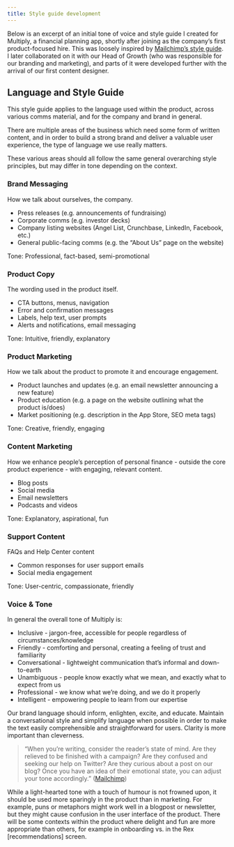 ```yaml
---
title: Style guide development
---
```


<link rel="stylesheet" href="/../style.css">

Below is an excerpt of an initial tone of voice and style guide I created for Multiply, a financial planning app, shortly after joining as the company’s first product-focused hire. This was loosely inspired by [Mailchimp’s style guide](https://styleguide.mailchimp.com/). I later collaborated on it with our Head of Growth (who was responsible for our branding and marketing), and parts of it were developed further with the arrival of our first content designer.

## Language and Style Guide

This style guide applies to the language used within the product, across various comms material, and for the company and brand in general.

There are multiple areas of the business which need some form of written content, and in order to build a strong brand and deliver a valuable user experience, the type of language we use really matters.

These various areas should all follow the same general overarching style principles, but may differ in tone depending on the context.

### Brand Messaging

How we talk about ourselves, the company.

* Press releases (e.g. announcements of fundraising)
* Corporate comms (e.g. investor decks)
* Company listing websites (Angel List, Crunchbase, LinkedIn, Facebook, etc.)
* General public-facing comms (e.g. the “About Us” page on the website)

Tone: Professional, fact-based, semi-promotional

### Product Copy

The wording used in the product itself.

* CTA buttons, menus, navigation
* Error and confirmation messages
* Labels, help text, user prompts
* Alerts and notifications, email messaging

Tone: Intuitive, friendly, explanatory

### Product Marketing

How we talk about the product to promote it and encourage engagement.

* Product launches and updates (e.g. an email newsletter announcing a new feature)
* Product education (e.g. a page on the website outlining what the product is/does)
* Market positioning (e.g. description in the App Store, SEO meta tags)

Tone: Creative, friendly, engaging

### Content Marketing

How we enhance people’s perception of personal finance - outside the core product experience -  with engaging, relevant content. 

* Blog posts
* Social media
* Email newsletters
* Podcasts and videos

Tone: Explanatory, aspirational, fun

### Support Content

FAQs and Help Center content

* Common responses for user support emails
* Social media engagement

Tone: User-centric, compassionate, friendly

### Voice & Tone

In general the overall tone of Multiply is:

* Inclusive - jargon-free, accessible for people regardless of circumstances/knowledge
* Friendly - comforting and personal, creating a feeling of trust and familiarity
* Conversational - lightweight communication that’s informal and down-to-earth
* Unambiguous - people know exactly what we mean, and exactly what to expect from us
* Professional - we know what we’re doing, and we do it properly
* Intelligent - empowering people to learn from our expertise

Our brand language should inform, enlighten, excite, and educate. Maintain a conversational style and simplify language when possible in order to make the text easily comprehensible and straightforward for users. Clarity is more important than cleverness.

> “When you’re writing, consider the reader’s state of mind. Are they relieved to be finished with a campaign? Are they confused and seeking our help on Twitter? Are they curious about a post on our blog? Once you have an idea of their emotional state, you can adjust your tone accordingly.” ([Mailchimp](https://styleguide.mailchimp.com/voice-and-tone/))

While a light-hearted tone with a touch of humour is not frowned upon, it should be used more sparingly in the product than in marketing. For example, puns or metaphors might work well in a blogpost or newsletter, but they might cause confusion in the user interface of the product. There will be some contexts within the product where delight and fun are more appropriate than others, for example in onboarding vs. in the Rex \[recommendations\] screen.
